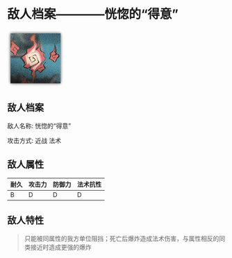 # 敌人档案————恍惚的“得意”

![恍惚的“得意”](./eneIcons/恍惚的“得意”.png)

## 敌人档案

敌人名称: 恍惚的“得意”

攻击方式: 近战 法术

## 敌人属性

| 耐久      | 攻击力  | 防御力 | 法术抗性 |
|---------|------|-----|------|
| B | D | D | D |

## 敌人特性
> 只能被同属性的我方单位阻挡；死亡后爆炸造成法术伤害，与属性相反的同类接近时造成更强的爆炸
